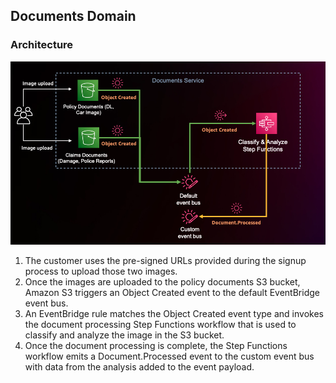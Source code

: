 ## Documents Domain

### Architecture

![Documents Domain](../../../images/documents_domain_architecture.png)

1. The customer uses the pre-signed URLs provided during the signup process to upload those two images. 
2. Once the images are uploaded to the policy documents S3 bucket, Amazon S3 triggers an Object Created event to the default EventBridge event bus. 
3. An EventBridge rule matches the Object Created event type and invokes the document processing Step Functions workflow that is used to classify and analyze the image in the S3 bucket. 
4. Once the document processing is complete, the Step Functions workflow emits a Document.Processed event to the custom event bus with data from the analysis added to the event payload.